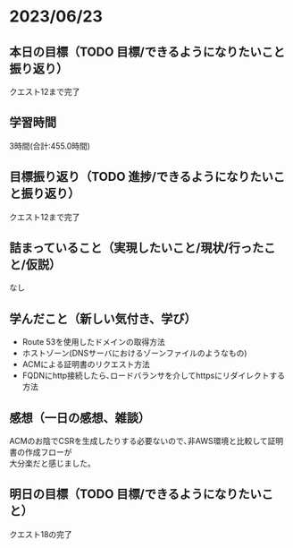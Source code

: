 # 2023/06/23
## 本日の目標（TODO 目標/できるようになりたいこと振り返り）
クエスト12まで完了
## 学習時間
3時間(合計:455.0時間)
## 目標振り返り（TODO 進捗/できるようになりたいこと振り返り）
クエスト12まで完了
## 詰まっていること（実現したいこと/現状/行ったこと/仮説）
なし
## 学んだこと（新しい気付き、学び）
- Route 53を使用したドメインの取得方法
- ホストゾーン(DNSサーバにおけるゾーンファイルのようなもの)
- ACMによる証明書のリクエスト方法
- FQDNにhttp接続したら､ロードバランサを介してhttpsにリダイレクトする方法
## 感想（一日の感想、雑談）
ACMのお陰でCSRを生成したりする必要ないので､非AWS環境と比較して証明書の作成フローが  
大分楽だと感じました｡
## 明日の目標（TODO 目標/できるようになりたいこと）
クエスト18の完了